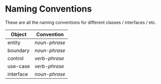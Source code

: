# Naming Conventions

These are all the naming conventions for different classes / interfaces / etc.

| Object      | Convention     |
| ----------- | -------------- |
| entity      | _noun-phrase_  |
| boundary    | _noun-phrase_  |
| control     | _verb-phrase_  |
| use-case    | _verb-phrase_  |
| interface   | _noun-phrase_  |